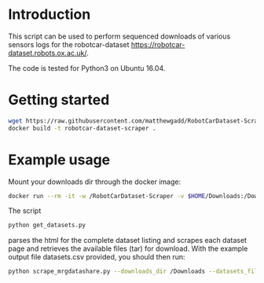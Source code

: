 # Introduction

This script can be used to perform sequenced downloads of various sensors logs for the robotcar-dataset <https://robotcar-dataset.robots.ox.ac.uk/>.

The code is tested for Python3 on Ubuntu 16.04.

# Getting started

```bash
wget https://raw.githubusercontent.com/matthewgadd/RobotCarDataset-Scraper/master/Dockerfile
docker build -t robotcar-dataset-scraper .
```

# Example usage

Mount your downloads dir through the docker image:

```bash
docker run --rm -it -w /RobotCarDataset-Scraper -v $HOME/Downloads:/Downloads robotcar-dataset-scraper:latest
```

The script

```bash
python get_datasets.py
```

parses the html for the complete dataset listing and scrapes each dataset page and retrieves the available files (tar) for download. With the example output file datasets.csv provided, you should then run:

```bash
python scrape_mrgdatashare.py --downloads_dir /Downloads --datasets_file datasets.csv --username USERNAME --password PASSWORD
```
